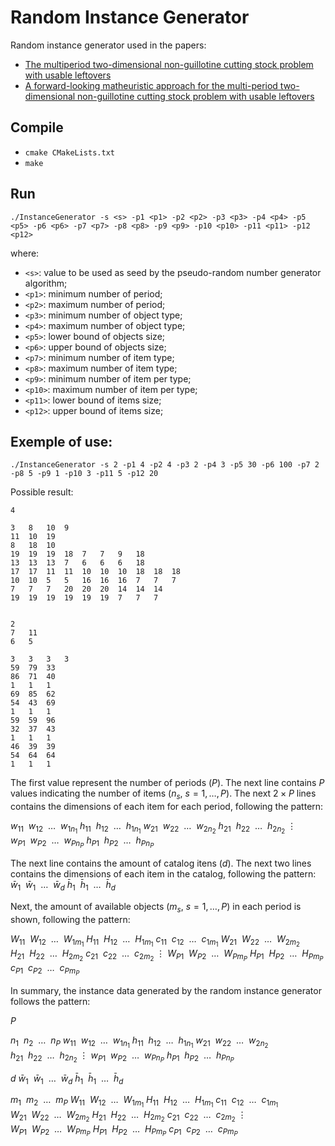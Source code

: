 # Random Instance Generator

Random instance generator used in the papers:

* [The multiperiod two-dimensional non-guillotine cutting stock problem with usable leftovers](https://onlinelibrary.wiley.com/doi/abs/10.1111/itor.12648)
* [A forward-looking matheuristic approach for the multi-period two-dimensional non-guillotine cutting stock problem with usable leftovers](https://www.ime.usp.br/~egbirgin/)

## Compile
* `cmake CMakeLists.txt`
* `make`

## Run

`./InstanceGenerator -s <s> -p1 <p1> -p2 <p2> -p3 <p3> -p4 <p4> -p5 <p5> -p6 <p6> -p7 <p7> -p8 <p8> -p9 <p9> -p10 <p10> -p11 <p11> -p12 <p12>`

where:

* `<s>`: value to be used as seed by the pseudo-random number generator algorithm;
* `<p1>`: minimum number of period;
* `<p2>`: maximum number of period;
* `<p3>`: minimum number of object type;
* `<p4>`: maximum number of object type;
* `<p5>`: lower bound of objects size;
* `<p6>`: upper bound of objects size;
* `<p7>`: minimum number of item type;
* `<p8>`: maximum number of item type;
* `<p9>`: minimum number of item per type;
* `<p10>`: maximum number of item per type;
* `<p11>`: lower bound of items size;
* `<p12>`: upper bound of items size;

## Exemple of use:

`./InstanceGenerator -s 2 -p1 4 -p2 4 -p3 2 -p4 3 -p5 30 -p6 100 -p7 2 -p8 5 -p9 1 -p10 3 -p11 5 -p12 20`

Possible result:

```
4

3	8	10	9	
11	10	19	
8	18	10	
19	19	19	18	7	7	9	18	
13	13	13	7	6	6	6	18	
17	17	11	11	10	10	10	18	18	18	
10	10	5	5	16	16	16	7	7	7	
7	7	7	20	20	20	14	14	14	
19	19	19	19	19	19	7	7	7	


2
7	11	
6	5	

3	3	3	3	
59	79	33	
86	71	40	
1	1	1	
69	85	62	
54	43	69	
1	1	1	
59	59	96	
32	37	43	
1	1	1	
46	39	39	
54	64	64	
1	1	1	
```

The first value represent the number of periods ($P$). The next line contains $P$ values indicating the number of items ($n_s$, $s = 1, \dots, P$). The next $2 \times P$ lines contains the dimensions of each item for each period, following the pattern:

$w_{11}~~w_{12}~~\dots~~w_{1n_1}$
$h_{11}~~h_{12}~~\dots~~h_{1n_1}$
$w_{21}~~w_{22}~~\dots~~w_{2n_2}$
$h_{21}~~h_{22}~~\dots~~h_{2n_2}$
$\vdots$
$w_{P1}~~w_{P2}~~\dots~~w_{Pn_P}$
$h_{P1}~~h_{P2}~~\dots~~h_{Pn_P}$

The next line contains the amount of catalog itens ($d$). The next two lines contains the dimensions of each item in the catalog, following the pattern:
$\bar{w}_1~~\bar{w}_1~~\dots~~\bar{w}_d$
$\bar{h}_1~~\bar{h}_1~~\dots~~\bar{h}_d$

Next, the amount of available objects ($m_s$, $s = 1, \dots, P$) in each period is shown, following the pattern:

$W_{11}~~W_{12}~~\dots~~W_{1m_1}$
$H_{11}~~H_{12}~~\dots~~H_{1m_1}$
$c_{11}~~c_{12}~~\dots~~c_{1m_1}$
$W_{21}~~W_{22}~~\dots~~W_{2m_2}$
$H_{21}~~H_{22}~~\dots~~H_{2m_2}$
$c_{21}~~c_{22}~~\dots~~c_{2m_2}$
$\vdots$
$W_{P1}~~W_{P2}~~\dots~~W_{Pm_P}$
$H_{P1}~~H_{P2}~~\dots~~H_{Pm_P}$
$c_{P1}~~c_{P2}~~\dots~~c_{Pm_P}$

In summary, the instance data generated by the random instance generator follows the pattern:

$P$

$n_1~~n_2~~\dots~~n_P$
$w_{11}~~w_{12}~~\dots~~w_{1n_1}$
$h_{11}~~h_{12}~~\dots~~h_{1n_1}$
$w_{21}~~w_{22}~~\dots~~w_{2n_2}$
$h_{21}~~h_{22}~~\dots~~h_{2n_2}$
$\vdots$
$w_{P1}~~w_{P2}~~\dots~~w_{Pn_P}$
$h_{P1}~~h_{P2}~~\dots~~h_{Pn_P}$

$d$
$\bar{w}_1~~\bar{w}_1~~\dots~~\bar{w}_d$
$\bar{h}_1~~\bar{h}_1~~\dots~~\bar{h}_d$

$m_1~~m_2~~\dots~~m_P$
$W_{11}~~W_{12}~~\dots~~W_{1m_1}$
$H_{11}~~H_{12}~~\dots~~H_{1m_1}$
$c_{11}~~c_{12}~~\dots~~c_{1m_1}$
$W_{21}~~W_{22}~~\dots~~W_{2m_2}$
$H_{21}~~H_{22}~~\dots~~H_{2m_2}$
$c_{21}~~c_{22}~~\dots~~c_{2m_2}$
$\vdots$
$W_{P1}~~W_{P2}~~\dots~~W_{Pm_P}$
$H_{P1}~~H_{P2}~~\dots~~H_{Pm_P}$
$c_{P1}~~c_{P2}~~\dots~~c_{Pm_P}$